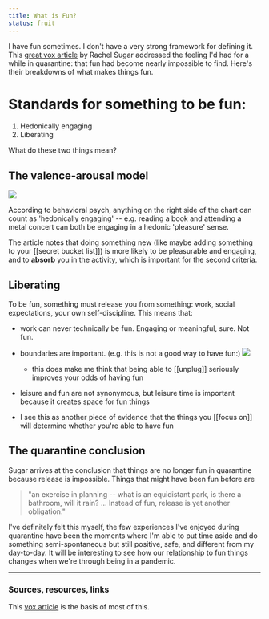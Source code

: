 ```yaml
---
title: What is Fun?
status: fruit
---
```


I have fun sometimes. I don't have a very strong framework for defining it. This [great vox article](https://www.vox.com/the-goods/21523704/fun-quarantine-home) by Rachel Sugar addressed the feeling I'd had for a while in quarantine: that fun had become nearly impossible to find. Here's their breakdowns of what makes things fun.

# Standards for something to be fun:

1. Hedonically engaging
2. Liberating

What do these two things mean?

## The valence-arousal model

<img src="../assets/valence-arousal.png">

According to behavioral psych, anything on the right side of the chart can count as 'hedonically engaging' -- e.g. reading a book and attending a metal concert can both be engaging in a hedonic 'pleasure' sense.

The article notes that doing something new (like maybe adding something to your [[secret bucket list]]) is more likely to be pleasurable and engaging, and to **absorb** you in the activity, which is important for the second criteria.

## Liberating

To be fun, something must release you from something: work, social expectations, your own self-discipline. This means that:

- work can never technically be fun. Engaging or meaningful, sure. Not fun.

- boundaries are important. (e.g. this is not a good way to have fun:) <img src="../assets/email-party.png">
	- this does make me think that being able to [[unplug]] seriously improves your odds of having fun

- leisure and fun are not synonymous, but leisure time is important because it creates space for fun things

- I see this as another piece of evidence that the things you [[focus on]] will determine whether you're able to have fun

## The quarantine conclusion

Sugar arrives at the conclusion that things are no longer fun in quarantine because release is impossible. Things that might have been fun before are

> "an exercise in planning -- what is an equidistant park, is there a bathroom, will it rain? ... Instead of fun, release is yet another obligation."

I've definitely felt this myself, the few experiences I've enjoyed during quarantine have been the moments where I'm able to put time aside and do something semi-spontaneous but still positive, safe, and different from my day-to-day. It will be interesting to see how our relationship to fun things changes when we're through being in a pandemic.

---
### Sources, resources, links

This [vox article](https://www.vox.com/the-goods/21523704/fun-quarantine-home) is the basis of most of this.